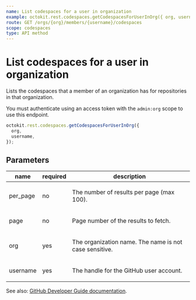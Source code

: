 ```yaml
---
name: List codespaces for a user in organization
example: octokit.rest.codespaces.getCodespacesForUserInOrg({ org, username })
route: GET /orgs/{org}/members/{username}/codespaces
scope: codespaces
type: API method
---
```


# List codespaces for a user in organization

Lists the codespaces that a member of an organization has for repositories in that organization.

You must authenticate using an access token with the `admin:org` scope to use this endpoint.

```js
octokit.rest.codespaces.getCodespacesForUserInOrg({
  org,
  username,
});
```

## Parameters

<table>
  <thead>
    <tr>
      <th>name</th>
      <th>required</th>
      <th>description</th>
    </tr>
  </thead>
  <tbody>
    <tr><td>per_page</td><td>no</td><td>

The number of results per page (max 100).

</td></tr>
<tr><td>page</td><td>no</td><td>

Page number of the results to fetch.

</td></tr>
<tr><td>org</td><td>yes</td><td>

The organization name. The name is not case sensitive.

</td></tr>
<tr><td>username</td><td>yes</td><td>

The handle for the GitHub user account.

</td></tr>
  </tbody>
</table>

See also: [GitHub Developer Guide documentation](https://docs.github.com/rest/codespaces/organizations#list-codespaces-for-a-user-in-organization).
